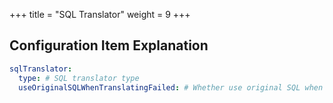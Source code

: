 +++
title = "SQL Translator"
weight = 9
+++

## Configuration Item Explanation

```yaml
sqlTranslator:
  type: # SQL translator type
  useOriginalSQLWhenTranslatingFailed: # Whether use original SQL when translating failed
```
